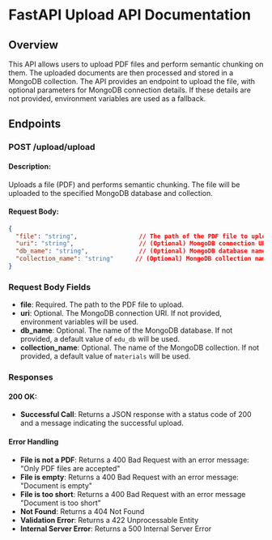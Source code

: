 # FastAPI Upload API Documentation

## Overview

This API allows users to upload PDF files and perform semantic chunking on them. The uploaded documents are then processed and stored in a MongoDB collection. The API provides an endpoint to upload the file, with optional parameters for MongoDB connection details. If these details are not provided, environment variables are used as a fallback.

## Endpoints

### POST /upload/upload

#### Description:
Uploads a file (PDF) and performs semantic chunking. The file will be uploaded to the specified MongoDB database and collection.

#### Request Body:

```json
{
  "file": "string",                 // The path of the PDF file to upload
  "uri": "string",                  // (Optional) MongoDB connection URI
  "db_name": "string",              // (Optional) MongoDB database name
  "collection_name": "string"      // (Optional) MongoDB collection name
}
```
### Request Body Fields

- **file**: Required. The path to the PDF file to upload.
- **uri**: Optional. The MongoDB connection URI. If not provided, environment variables will be used.
- **db_name**: Optional. The name of the MongoDB database. If not provided, a default value of `edu_db` will be used.
- **collection_name**: Optional. The name of the MongoDB collection. If not provided, a default value of `materials` will be used.

### Responses

#### 200 OK:
- **Successful Call**: Returns a JSON response with a status code of 200 and a message indicating the successful upload.

#### Error Handling
- **File is not a PDF**: Returns a 400 Bad Request with an error message: "Only PDF files are accepted"
- **File is empty**: Returns a 400 Bad Request with an error message: "Document is empty"
- **File is too short**: Returns a 400 Bad Request with an error message "Document is too short"
- **Not Found**: Returns a 404 Not Found
- **Validation Error**: Returns a 422 Unprocessable Entity
- **Internal Server Error**: Returns a 500 Internal Server Error
